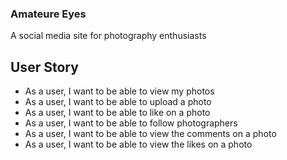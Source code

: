 ### Amateure Eyes
A social media site for photography enthusiasts
## User Story
   - As a user, I want to be able to view my photos
   - As a user, I want to be able to upload a photo
   - As a user, I want to be able to like on a photo
   - As a user, I want to be able to follow photographers 
   - As a user, I want to be able to view the comments on a photo
   - As a user, I want to be able to view the likes on a photo
    

